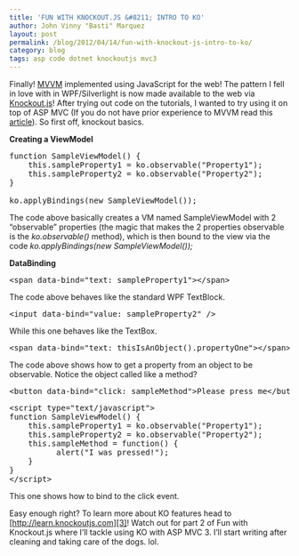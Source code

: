 ```yaml
---
title: 'FUN WITH KNOCKOUT.JS &#8211; INTRO TO KO'
author: John Vinny "Basti" Marquez
layout: post
permalink: /blog/2012/04/14/fun-with-knockout-js-intro-to-ko/
category: blog
tags: asp code dotnet knockoutjs mvc3
---
```

Finally! <a title="MVVM" href="http://en.wikipedia.org/wiki/Model_View_ViewModel" target="_blank">MVVM</a> implemented using JavaScript for the web! The pattern I fell in love with in WPF/Silverlight is now made available to the web via [Knockout.js][1]! After trying out code on the tutorials, I wanted to try using it on top of ASP MVC (If you do not have prior experience to MVVM read this [article][2]).  So first off, knockout basics.

**Creating a ViewModel**

<pre>function SampleViewModel() {
    this.sampleProperty1 = ko.observable("Property1");
    this.sampleProperty2 = ko.observable("Property2");
}

ko.applyBindings(new SampleViewModel());</pre>

The code above basically creates a VM named SampleViewModel with 2 &#8220;observable&#8221; properties (the magic that makes the 2 properties observable is the *ko.observable()* method), which is then bound to the view via the code *ko.applyBindings(new SampleViewModel());*

**DataBinding**

<pre>&lt;span data-bind="text: sampleProperty1"&gt;&lt;/span&gt;</pre>

The code above behaves like the standard WPF TextBlock.

<pre>&lt;input data-bind="value: sampleProperty2" /&gt;</pre>

While this one behaves like the TextBox.

<pre>&lt;span data-bind="text: thisIsAnObject().propertyOne"&gt;&lt;/span&gt;</pre>

The code above shows how to get a property from an object to be observable. Notice the object called like a method?

<pre>&lt;button data-bind="click: sampleMethod"&gt;Please press me&lt;/button&gt;</pre>

<pre>&lt;script type="text/javascript"&gt;
function SampleViewModel() {
    this.sampleProperty1 = ko.observable("Property1");
    this.sampleProperty2 = ko.observable("Property2"); 
    this.sampleMethod = function() {
          alert("I was pressed!");
    }
}
&lt;/script&gt;</pre>

This one shows how to bind to the click event.

Easy enough right? To learn more about KO features head to [http://learn.knockoutjs.com][3]! Watch out for part 2 of Fun with Knockout.js where I&#8217;ll tackle using KO with ASP MVC 3. I&#8217;ll start writing after cleaning and taking care of the dogs. lol.

 [1]: http://knockoutjs.com/ "Knockout.js"
 [2]: http://msdn.microsoft.com/en-us/magazine/dd419663.aspx "article"
 [3]: http://learn.knockoutjs.com/